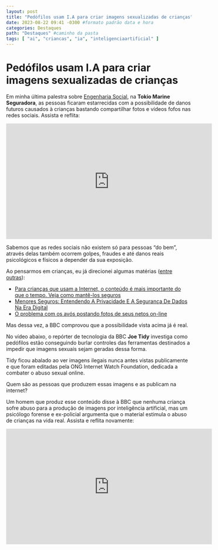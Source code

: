 ```yaml
---
layout: post
title: "Pedófilos usam I.A para criar imagens sexualizadas de crianças" #titulo para a barra de enderecos
date: 2023-08-22 09:41 -0300 #formato padrão data e hora
categories: Destaques
path: "Destaques" #caminho da pasta
tags: [ "ai", "criancas", "ia", "inteligenciaartificial" ]
---
```


# Pedófilos usam I.A para criar imagens sexualizadas de crianças

Em minha última palestra sobre [Engenharia Social](https://gustavosaez.github.io/tag/engenhariasocial/), na **Tokio Marine Seguradora**, as pessoas ficaram estarrecidas com a possibilidade de danos futuros causados à crianças bastando compartilhar fotos e vídeos fofos nas redes sociais. Assista e reflita:
<iframe width="560" height="315" src="https://www.youtube.com/embed/mZJcqMPUAQ0?si=4tK3PWafOlx-qvk9" title="YouTube video player" frameborder="0" allow="accelerometer; autoplay; clipboard-write; encrypted-media; gyroscope; picture-in-picture; web-share" allowfullscreen></iframe>

Sabemos que as redes sociais não existem só para pessoas “do bem”, através delas também ocorrem golpes, fraudes e até danos reais psicológicos e físicos a depender da sua exposição.

Ao pensarmos em crianças, eu já direcionei algumas matérias ([entre outras](https://gustavosaez.github.io/tag/criancas/)):

*   [Para crianças que usam a Internet, o conteúdo é mais importante do que o tempo. Veja como mantê-los seguros](https://podapps.net/2022/08/para-criancas-que-usam-a-internet-o-conteudo-e-mais-importante-do-que-o-tempo-veja-como-mante-los-seguros/)
*   [Menores Seguros: Entendendo A Privacidade E A Segurança De Dados Na Era Digital](https://podapps.net/2023/04/menores-seguros-entendendo-a-privacidade-e-a-seguranca-de-dados-na-era-digital/)
*   [O problema com os avós postando fotos de seus netos on-line](https://podapps.net/2022/08/o-problema-com-os-avos-postando-fotos-de-seus-netos-on-line/)

Mas dessa vez, a BBC comprovou que a possibilidade vista acima já é real. 

No vídeo abaixo, o repórter de tecnologia da BBC **Joe Tidy** investiga como pedófilos estão conseguindo burlar controles das ferramentas destinados a impedir que imagens sexuais sejam geradas dessa forma. 

Tidy ficou abalado ao ver imagens ilegais nunca antes vistas publicamente e que foram editadas pela ONG Internet Watch Foundation, dedicada a combater o abuso sexual online.

Quem são as pessoas que produzem essas imagens e as publicam na internet? 

Um homem que produz esse conteúdo disse à BBC que nenhuma criança sofre abuso para a produção de imagens por inteligência artificial, mas um psicólogo forense e ex-policial argumenta que o material estimula o abuso de crianças na vida real. Assista e reflita novamente:

<iframe width="560" height="315" src="https://www.youtube.com/embed/42xAEPb06os?si=AurRNznmvC0aikvq" title="YouTube video player" frameborder="0" allow="accelerometer; autoplay; clipboard-write; encrypted-media; gyroscope; picture-in-picture; web-share" allowfullscreen></iframe>
